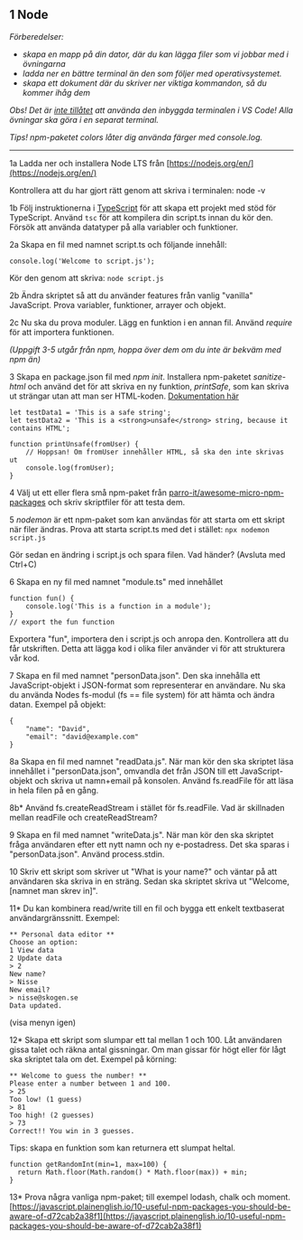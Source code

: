## 1 Node

_Förberedelser:_


* _skapa en mapp på din dator, där du kan lägga filer som vi jobbar med i övningarna_
* _ladda ner en bättre terminal än den som följer med operativsystemet._
* _skapa ett dokument där du skriver ner viktiga kommandon, så du kommer ihåg dem_

_Obs! Det är <span style="text-decoration:underline;">inte tillåtet</span> att använda den inbyggda terminalen i VS Code! Alla övningar ska göra i en separat terminal._

_Tips! npm-paketet colors låter dig använda färger med console.log._

---

1a Ladda ner och installera Node LTS från [https://nodejs.org/en/](https://nodejs.org/en/)

Kontrollera att du har gjort rätt genom att skriva i terminalen: node -v

1b Följ instruktionerna i [TypeScript](typescript.md) för att skapa ett projekt med stöd för TypeScript. Använd `tsc` för att kompilera din script.ts innan du kör den. Försök att använda datatyper på alla variabler och funktioner.

2a Skapa en fil med namnet script.ts och följande innehåll:

```
console.log('Welcome to script.js');
```


Kör den genom att skriva: `node script.js`

2b Ändra skriptet så att du använder features från vanlig "vanilla" JavaScript. Prova variabler, funktioner, arrayer och objekt.

2c Nu ska du prova moduler. Lägg en funktion i en annan fil. Använd _require_ för att importera funktionen.

_(Uppgift 3-5 utgår från npm, hoppa över dem om du inte är bekväm med npm än)_

3 Skapa en package.json fil med _npm init_. Installera npm-paketet _sanitize-html_ och använd det för att skriva en ny funktion, _printSafe_, som kan skriva ut strängar utan att man ser HTML-koden. [Dokumentation här](https://www.npmjs.com/package/sanitize-html)

```
let testData1 = 'This is a safe string';
let testData2 = 'This is a <strong>unsafe</strong> string, because it contains HTML';

function printUnsafe(fromUser) {
    // Hoppsan! Om fromUser innehåller HTML, så ska den inte skrivas ut
    console.log(fromUser);
}
```


4 Välj ut ett eller flera små npm-paket från [parro-it/awesome-micro-npm-packages](https://github.com/parro-it/awesome-micro-npm-packages) och skriv skriptfiler för att testa dem.

5 _nodemon_ är ett npm-paket som kan användas för att starta om ett skript när filer ändras. Prova att starta script.ts med det i stället: `npx nodemon script.js`

Gör sedan en ändring i script.js och spara filen. Vad händer? (Avsluta med Ctrl+C)

6 Skapa en ny fil med namnet "module.ts" med innehållet

```
function fun() {
    console.log('This is a function in a module');
}
// export the fun function
```

Exportera "fun", importera den i script.js och anropa den. Kontrollera att du får utskriften. Detta att lägga kod i olika filer använder vi för att strukturera vår kod.


7 Skapa en fil med namnet "personData.json". Den ska innehålla ett JavaScript-objekt i JSON-format som representerar en användare. Nu ska du använda Nodes fs-modul (fs == file system) för att hämta och ändra datan. Exempel på objekt:


```
{
    "name": "David",
    "email": "david@example.com"
}
```


8a Skapa en fil med namnet "readData.js". När man kör den ska skriptet läsa innehållet i "personData.json", omvandla det från JSON till ett JavaScript-objekt och skriva ut namn+email på konsolen. Använd fs.readFile för att läsa in hela filen på en gång.

8b* Använd fs.createReadStream i stället för fs.readFile. Vad är skillnaden mellan readFile och createReadStream?

9 Skapa en fil med namnet "writeData.js". När man kör den ska skriptet fråga användaren efter ett nytt namn och ny e-postadress. Det ska sparas i "personData.json". Använd process.stdin.

10 Skriv ett skript som skriver ut "What is your name?" och väntar på att användaren ska skriva in en sträng. Sedan ska skriptet skriva ut "Welcome, [namnet man skrev in]".

11* Du kan kombinera read/write till en fil och bygga ett enkelt textbaserat användargränssnitt. Exempel:


```
** Personal data editor **
Choose an option:
1 View data
2 Update data
> 2
New name?
> Nisse
New email?
> nisse@skogen.se
Data updated.
```


(visa menyn igen)

12* Skapa ett skript som slumpar ett tal mellan 1 och 100. Låt användaren gissa talet och räkna antal gissningar. Om man gissar för högt eller för lågt ska skriptet tala om det. Exempel på körning:


```
** Welcome to guess the number! **
Please enter a number between 1 and 100.
> 25
Too low! (1 guess)
> 81
Too high! (2 guesses)
> 73
Correct!! You win in 3 guesses.
```


Tips: skapa en funktion som kan returnera ett slumpat heltal.


```
function getRandomInt(min=1, max=100) {
  return Math.floor(Math.random() * Math.floor(max)) + min;
}
```


13* Prova några vanliga npm-paket; till exempel lodash, chalk och moment. [https://javascript.plainenglish.io/10-useful-npm-packages-you-should-be-aware-of-d72cab2a38f1](https://javascript.plainenglish.io/10-useful-npm-packages-you-should-be-aware-of-d72cab2a38f1)
